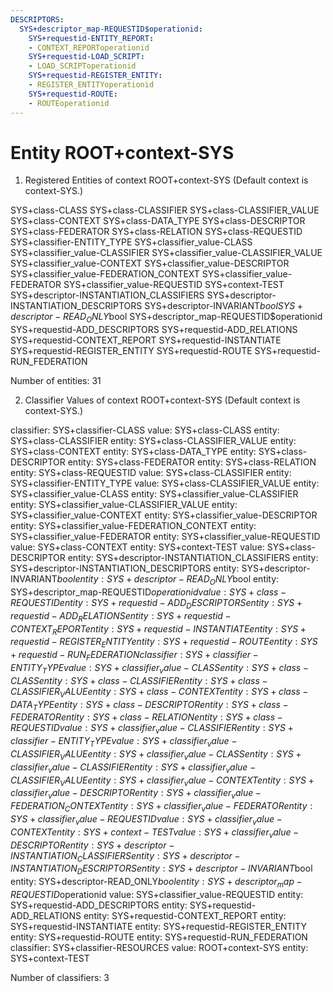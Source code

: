 ```yaml
---
DESCRIPTORS:
  SYS+descriptor_map-REQUESTID$operationid:
    SYS+requestid-ENTITY_REPORT:
    - CONTEXT_REPORToperationid
    SYS+requestid-LOAD_SCRIPT:
    - LOAD_SCRIPToperationid
    SYS+requestid-REGISTER_ENTITY:
    - REGISTER_ENTITYoperationid
    SYS+requestid-ROUTE:
    - ROUTEoperationid
---
```

# Entity ROOT+context-SYS

1. Registered Entities of context ROOT+context-SYS
(Default context is context-SYS.)

SYS+class-CLASS
SYS+class-CLASSIFIER
SYS+class-CLASSIFIER_VALUE
SYS+class-CONTEXT
SYS+class-DATA_TYPE
SYS+class-DESCRIPTOR
SYS+class-FEDERATOR
SYS+class-RELATION
SYS+class-REQUESTID
SYS+classifier-ENTITY_TYPE
SYS+classifier_value-CLASS
SYS+classifier_value-CLASSIFIER
SYS+classifier_value-CLASSIFIER_VALUE
SYS+classifier_value-CONTEXT
SYS+classifier_value-DESCRIPTOR
SYS+classifier_value-FEDERATION_CONTEXT
SYS+classifier_value-FEDERATOR
SYS+classifier_value-REQUESTID
SYS+context-TEST
SYS+descriptor-INSTANTIATION_CLASSIFIERS
SYS+descriptor-INSTANTIATION_DESCRIPTORS
SYS+descriptor-INVARIANT$bool
SYS+descriptor-READ_ONLY$bool
SYS+descriptor_map-REQUESTID$operationid
SYS+requestid-ADD_DESCRIPTORS
SYS+requestid-ADD_RELATIONS
SYS+requestid-CONTEXT_REPORT
SYS+requestid-INSTANTIATE
SYS+requestid-REGISTER_ENTITY
SYS+requestid-ROUTE
SYS+requestid-RUN_FEDERATION

Number of entities: 31

2. Classifier Values of context ROOT+context-SYS
(Default context is context-SYS.)

classifier:  SYS+classifier-CLASS
  value:       SYS+class-CLASS
    entity:      SYS+class-CLASSIFIER
    entity:      SYS+class-CLASSIFIER_VALUE
    entity:      SYS+class-CONTEXT
    entity:      SYS+class-DATA_TYPE
    entity:      SYS+class-DESCRIPTOR
    entity:      SYS+class-FEDERATOR
    entity:      SYS+class-RELATION
    entity:      SYS+class-REQUESTID
  value:       SYS+class-CLASSIFIER
    entity:      SYS+classifier-ENTITY_TYPE
  value:       SYS+class-CLASSIFIER_VALUE
    entity:      SYS+classifier_value-CLASS
    entity:      SYS+classifier_value-CLASSIFIER
    entity:      SYS+classifier_value-CLASSIFIER_VALUE
    entity:      SYS+classifier_value-CONTEXT
    entity:      SYS+classifier_value-DESCRIPTOR
    entity:      SYS+classifier_value-FEDERATION_CONTEXT
    entity:      SYS+classifier_value-FEDERATOR
    entity:      SYS+classifier_value-REQUESTID
  value:       SYS+class-CONTEXT
    entity:      SYS+context-TEST
  value:       SYS+class-DESCRIPTOR
    entity:      SYS+descriptor-INSTANTIATION_CLASSIFIERS
    entity:      SYS+descriptor-INSTANTIATION_DESCRIPTORS
    entity:      SYS+descriptor-INVARIANT$bool
    entity:      SYS+descriptor-READ_ONLY$bool
    entity:      SYS+descriptor_map-REQUESTID$operationid
  value:       SYS+class-REQUESTID
    entity:      SYS+requestid-ADD_DESCRIPTORS
    entity:      SYS+requestid-ADD_RELATIONS
    entity:      SYS+requestid-CONTEXT_REPORT
    entity:      SYS+requestid-INSTANTIATE
    entity:      SYS+requestid-REGISTER_ENTITY
    entity:      SYS+requestid-ROUTE
    entity:      SYS+requestid-RUN_FEDERATION
classifier:  SYS+classifier-ENTITY_TYPE
  value:       SYS+classifier_value-CLASS
    entity:      SYS+class-CLASS
    entity:      SYS+class-CLASSIFIER
    entity:      SYS+class-CLASSIFIER_VALUE
    entity:      SYS+class-CONTEXT
    entity:      SYS+class-DATA_TYPE
    entity:      SYS+class-DESCRIPTOR
    entity:      SYS+class-FEDERATOR
    entity:      SYS+class-RELATION
    entity:      SYS+class-REQUESTID
  value:       SYS+classifier_value-CLASSIFIER
    entity:      SYS+classifier-ENTITY_TYPE
  value:       SYS+classifier_value-CLASSIFIER_VALUE
    entity:      SYS+classifier_value-CLASS
    entity:      SYS+classifier_value-CLASSIFIER
    entity:      SYS+classifier_value-CLASSIFIER_VALUE
    entity:      SYS+classifier_value-CONTEXT
    entity:      SYS+classifier_value-DESCRIPTOR
    entity:      SYS+classifier_value-FEDERATION_CONTEXT
    entity:      SYS+classifier_value-FEDERATOR
    entity:      SYS+classifier_value-REQUESTID
  value:       SYS+classifier_value-CONTEXT
    entity:      SYS+context-TEST
  value:       SYS+classifier_value-DESCRIPTOR
    entity:      SYS+descriptor-INSTANTIATION_CLASSIFIERS
    entity:      SYS+descriptor-INSTANTIATION_DESCRIPTORS
    entity:      SYS+descriptor-INVARIANT$bool
    entity:      SYS+descriptor-READ_ONLY$bool
    entity:      SYS+descriptor_map-REQUESTID$operationid
  value:       SYS+classifier_value-REQUESTID
    entity:      SYS+requestid-ADD_DESCRIPTORS
    entity:      SYS+requestid-ADD_RELATIONS
    entity:      SYS+requestid-CONTEXT_REPORT
    entity:      SYS+requestid-INSTANTIATE
    entity:      SYS+requestid-REGISTER_ENTITY
    entity:      SYS+requestid-ROUTE
    entity:      SYS+requestid-RUN_FEDERATION
classifier:  SYS+classifier-RESOURCES
  value:       ROOT+context-SYS
    entity:      SYS+context-TEST

Number of classifiers: 3

